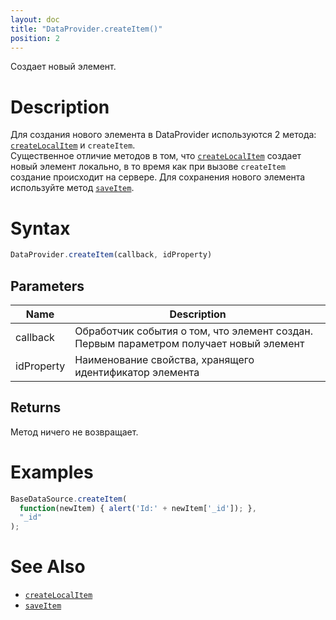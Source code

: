 ```yaml
---
layout: doc
title: "DataProvider.createItem()"
position: 2
---
```


Создает новый элемент.

# Description

Для создания нового элемента в DataProvider используются 2 метода: [`createLocalItem`](../DataProvider.createLocalItem/) и `createItem`.  
Существенное отличие методов в том, что [`createLocalItem`](../DataProvider.createLocalItem/) создает новый элемент локально, в то время как при вызове `createItem` создание происходит на сервере. Для сохранения нового элемента используйте метод [`saveItem`](../DataProvider.saveItem/).

# Syntax

```js
DataProvider.createItem(callback, idProperty)
```

## Parameters

|Name|Description|
|----|-----------|
|callback|Обработчик события о том, что элемент создан. Первым параметром получает новый элемент|
|idProperty|Наименование свойства, хранящего идентификатор элемента|

## Returns

Метод ничего не возвращает.

# Examples

```js
BaseDataSource.createItem(
  function(newItem) { alert('Id:' + newItem['_id']); },
  "_id"
);
```

# See Also

* [`createLocalItem`](../DataProvider.createLocalItem/)
* [`saveItem`](../DataProvider.saveItem/)